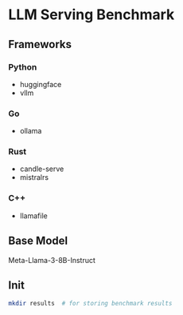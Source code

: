 # LLM Serving Benchmark

## Frameworks

### Python

- huggingface
- vllm

### Go

- ollama

### Rust

- candle-serve
- mistralrs

### C++

- llamafile


## Base Model

Meta-Llama-3-8B-Instruct


## Init

```bash
mkdir results  # for storing benchmark results
```
